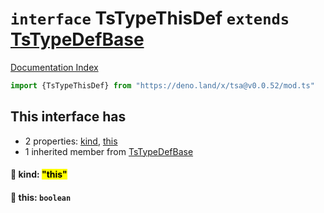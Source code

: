 # `interface` TsTypeThisDef `extends` [TsTypeDefBase](../private.interface.TsTypeDefBase/README.md)

[Documentation Index](../README.md)

```ts
import {TsTypeThisDef} from "https://deno.land/x/tsa@v0.0.52/mod.ts"
```

## This interface has

- 2 properties:
[kind](#-kind-this),
[this](#-this-boolean)
- 1 inherited member from [TsTypeDefBase](../private.interface.TsTypeDefBase/README.md)


#### 📄 kind: <mark>"this"</mark>



#### 📄 this: `boolean`



